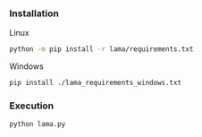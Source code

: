 ### Installation
Linux
```bash
python -m pip install -r lama/requirements.txt
```
Windows
```bash
pip install ./lama_requirements_windows.txt
```

### Execution
```bash
python lama.py
```